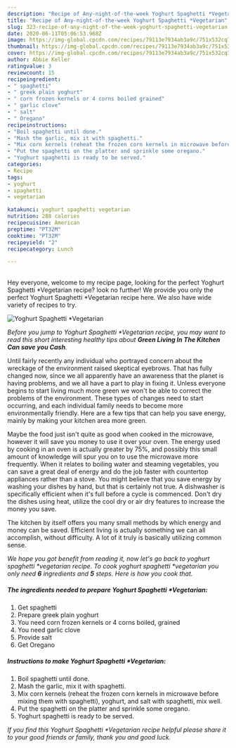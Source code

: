 ```yaml
---
description: "Recipe of Any-night-of-the-week Yoghurt Spaghetti *Vegetarian"
title: "Recipe of Any-night-of-the-week Yoghurt Spaghetti *Vegetarian"
slug: 323-recipe-of-any-night-of-the-week-yoghurt-spaghetti-vegetarian
date: 2020-06-11T05:06:53.968Z
image: https://img-global.cpcdn.com/recipes/79113e7934ab3a9c/751x532cq70/yoghurt-spaghetti-vegetarian-recipe-main-photo.jpg
thumbnail: https://img-global.cpcdn.com/recipes/79113e7934ab3a9c/751x532cq70/yoghurt-spaghetti-vegetarian-recipe-main-photo.jpg
cover: https://img-global.cpcdn.com/recipes/79113e7934ab3a9c/751x532cq70/yoghurt-spaghetti-vegetarian-recipe-main-photo.jpg
author: Abbie Keller
ratingvalue: 3
reviewcount: 15
recipeingredient:
- " spaghetti"
- " greek plain yoghurt"
- " corn frozen kernels or 4 corns boiled grained"
- " garlic clove"
- " salt"
- " Oregano"
recipeinstructions:
- "Boil spaghetti until done."
- "Mash the garlic, mix it with spaghetti."
- "Mix corn kernels (reheat the frozen corn kernels in microwave before mixing them with spaghetti), yoghurt, and salt with spaghetti, mix well."
- "Put the spaghetti on the platter and sprinkle some oregano."
- "Yoghurt spaghetti is ready to be served."
categories:
- Recipe
tags:
- yoghurt
- spaghetti
- vegetarian

katakunci: yoghurt spaghetti vegetarian 
nutrition: 288 calories
recipecuisine: American
preptime: "PT32M"
cooktime: "PT32M"
recipeyield: "2"
recipecategory: Lunch

---
```

<br>
Hey everyone, welcome to my recipe page, looking for the perfect Yoghurt Spaghetti *Vegetarian recipe? look no further! We provide you only the perfect Yoghurt Spaghetti *Vegetarian recipe here. We also have wide variety of recipes to try.
<br>


![Yoghurt Spaghetti *Vegetarian](https://img-global.cpcdn.com/recipes/79113e7934ab3a9c/751x532cq70/yoghurt-spaghetti-vegetarian-recipe-main-photo.jpg)

<i>Before you jump to Yoghurt Spaghetti *Vegetarian recipe, you may want to read this short interesting healthy tips about 
<strong>Green Living In The Kitchen Can save you Cash</strong>.</i>
</br>

Until fairly recently any individual who portrayed concern about the wreckage of the environment raised skeptical eyebrows. That has fully changed now, since we all apparently have an awareness that the planet is having problems, and we all have a part to play in fixing it. Unless everyone begins to start living much more green we won't be able to correct the problems of the environment. These types of changes need to start occurring, and each individual family needs to become more environmentally friendly. Here are a few tips that can help you save energy, mainly by making your kitchen area more green.

Maybe the food just isn't quite as good when cooked in the microwave, however it will save you money to use it over your oven. The energy used by cooking in an oven is actually greater by 75%, and possibly this small amount of knowledge will spur you on to use the microwave more frequently. When it relates to boiling water and steaming vegetables, you can save a great deal of energy and do the job faster with countertop appliances rather than a stove. You might believe that you save energy by washing your dishes by hand, but that is certainly not true. A dishwasher is specifically efficient when it's full before a cycle is commenced. Don't dry the dishes using heat, utilize the cool dry or air dry features to increase the money you save.

The kitchen by itself offers you many small methods by which energy and money can be saved. Efficient living is actually something we can all accomplish, without difficulty. A lot of it truly is basically utilizing common sense.


<i>We hope you got benefit from reading it, now let's go back to yoghurt spaghetti *vegetarian recipe. To cook yoghurt spaghetti *vegetarian you only need <strong>6</strong> ingredients and <strong>5</strong> steps. Here is how you cook that.
</i>

##### The ingredients needed to prepare Yoghurt Spaghetti *Vegetarian:

1. Get  spaghetti
1. Prepare  greek plain yoghurt
1. You need  corn frozen kernels or 4 corns boiled, grained
1. You need  garlic clove
1. Provide  salt
1. Get  Oregano


##### Instructions to make Yoghurt Spaghetti *Vegetarian:

1. Boil spaghetti until done.
1. Mash the garlic, mix it with spaghetti.
1. Mix corn kernels (reheat the frozen corn kernels in microwave before mixing them with spaghetti), yoghurt, and salt with spaghetti, mix well.
1. Put the spaghetti on the platter and sprinkle some oregano.
1. Yoghurt spaghetti is ready to be served.


<i>If you find this Yoghurt Spaghetti *Vegetarian recipe helpful please share it to your good friends or family, thank you and good luck.</i>
